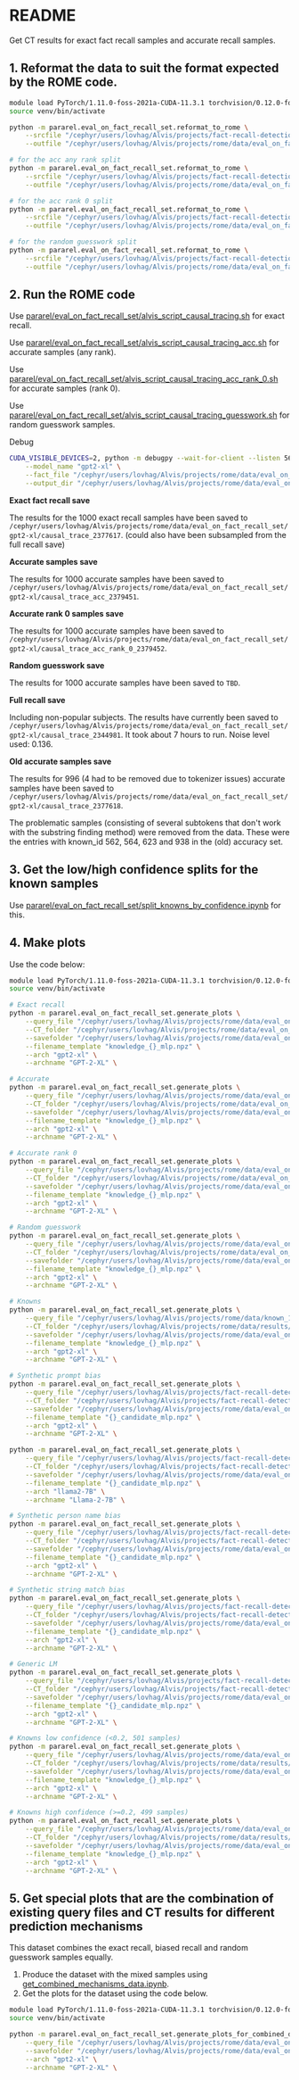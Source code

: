 # README
Get CT results for exact fact recall samples and accurate recall samples.

## 1. Reformat the data to suit the format expected by the ROME code.

```bash
module load PyTorch/1.11.0-foss-2021a-CUDA-11.3.1 torchvision/0.12.0-foss-2021a-PyTorch-1.11.0-CUDA-11.3.1
source venv/bin/activate

python -m pararel.eval_on_fact_recall_set.reformat_to_rome \
    --srcfile "/cephyr/users/lovhag/Alvis/projects/fact-recall-detection/data/CT_sensitivity_recall_eval_sets/1000_exact.jsonl" \
    --outfile "/cephyr/users/lovhag/Alvis/projects/rome/data/eval_on_fact_recall_set/gpt2-xl/1000_exact.json" \

# for the acc any rank split
python -m pararel.eval_on_fact_recall_set.reformat_to_rome \
    --srcfile "/cephyr/users/lovhag/Alvis/projects/fact-recall-detection/data/CT_sensitivity_recall_eval_sets/1000_accurate.jsonl" \
    --outfile "/cephyr/users/lovhag/Alvis/projects/rome/data/eval_on_fact_recall_set/gpt2-xl/1000_accurate.json" \

# for the acc rank 0 split
python -m pararel.eval_on_fact_recall_set.reformat_to_rome \
    --srcfile "/cephyr/users/lovhag/Alvis/projects/fact-recall-detection/data/CT_sensitivity_recall_eval_sets/1000_accurate_rank_0.jsonl" \
    --outfile "/cephyr/users/lovhag/Alvis/projects/rome/data/eval_on_fact_recall_set/gpt2-xl/1000_accurate_rank_0.json" \

# for the random guesswork split
python -m pararel.eval_on_fact_recall_set.reformat_to_rome \
    --srcfile "/cephyr/users/lovhag/Alvis/projects/fact-recall-detection/data/CT_sensitivity_recall_eval_sets/1000_guesswork.jsonl" \
    --outfile "/cephyr/users/lovhag/Alvis/projects/rome/data/eval_on_fact_recall_set/gpt2-xl/1000_guesswork.json" \
```

## 2. Run the ROME code

Use [pararel/eval_on_fact_recall_set/alvis_script_causal_tracing.sh](pararel/eval_on_fact_recall_set/alvis_script_causal_tracing.sh) for exact recall.

Use [pararel/eval_on_fact_recall_set/alvis_script_causal_tracing_acc.sh](pararel/eval_on_fact_recall_set/alvis_script_causal_tracing.sh) for accurate samples (any rank).

Use [pararel/eval_on_fact_recall_set/alvis_script_causal_tracing_acc_rank_0.sh](pararel/eval_on_fact_recall_set/alvis_script_causal_tracing_rank_0.sh) for accurate samples (rank 0).

Use [pararel/eval_on_fact_recall_set/alvis_script_causal_tracing_guesswork.sh](pararel/eval_on_fact_recall_set/alvis_script_causal_tracing_guesswork.sh) for random guesswork samples.

Debug
```bash
CUDA_VISIBLE_DEVICES=2, python -m debugpy --wait-for-client --listen 5678 -m pararel.eval_on_fact_recall_set.causal_trace \
    --model_name "gpt2-xl" \
    --fact_file "/cephyr/users/lovhag/Alvis/projects/rome/data/eval_on_fact_recall_set/gpt2-xl/fact_recall_set.json" \
    --output_dir "/cephyr/users/lovhag/Alvis/projects/rome/data/eval_on_fact_recall_set/gpt2-xl/causal_trace_test"
```

**Exact fact recall save**

The results for the 1000 exact recall samples have been saved to `/cephyr/users/lovhag/Alvis/projects/rome/data/eval_on_fact_recall_set/gpt2-xl/causal_trace_2377617`. (could also have been subsampled from the full recall save)

**Accurate samples save**

The results for 1000 accurate samples have been saved to `/cephyr/users/lovhag/Alvis/projects/rome/data/eval_on_fact_recall_set/gpt2-xl/causal_trace_acc_2379451`.

**Accurate rank 0 samples save**

The results for 1000 accurate samples have been saved to `/cephyr/users/lovhag/Alvis/projects/rome/data/eval_on_fact_recall_set/gpt2-xl/causal_trace_acc_rank_0_2379452`.

**Random guesswork save**

The results for 1000 accurate samples have been saved to `TBD`.

**Full recall save**

Including non-popular subjects. The results have currently been saved to `/cephyr/users/lovhag/Alvis/projects/rome/data/eval_on_fact_recall_set/gpt2-xl/causal_trace_2344981`. It took about 7 hours to run. Noise level used: 0.136.

**Old accurate samples save**

The results for 996 (4 had to be removed due to tokenizer issues) accurate samples have been saved to `/cephyr/users/lovhag/Alvis/projects/rome/data/eval_on_fact_recall_set/gpt2-xl/causal_trace_2377618`.

The problematic samples (consisting of several subtokens that don't work with the substring finding method) were removed from the data. These were the entries with known_id 562, 564, 623 and 938 in the (old) accuracy set.

## 3. Get the low/high confidence splits for the known samples
Use [pararel/eval_on_fact_recall_set/split_knowns_by_confidence.ipynb](pararel/eval_on_fact_recall_set/split_knowns_by_confidence.ipynb) for this.

## 4. Make plots

Use the code below:

```bash
module load PyTorch/1.11.0-foss-2021a-CUDA-11.3.1 torchvision/0.12.0-foss-2021a-PyTorch-1.11.0-CUDA-11.3.1
source venv/bin/activate

# Exact recall
python -m pararel.eval_on_fact_recall_set.generate_plots \
    --query_file "/cephyr/users/lovhag/Alvis/projects/rome/data/eval_on_fact_recall_set/gpt2-xl/1000_exact.json" \
    --CT_folder "/cephyr/users/lovhag/Alvis/projects/rome/data/eval_on_fact_recall_set/gpt2-xl/causal_trace_2377617/cases" \
    --savefolder "/cephyr/users/lovhag/Alvis/projects/rome/data/eval_on_fact_recall_set/gpt2-xl/summary_pdfs/exact_recall" \
    --filename_template "knowledge_{}_mlp.npz" \
    --arch "gpt2-xl" \
    --archname "GPT-2-XL" \

# Accurate
python -m pararel.eval_on_fact_recall_set.generate_plots \
    --query_file "/cephyr/users/lovhag/Alvis/projects/rome/data/eval_on_fact_recall_set/gpt2-xl/1000_accurate.json" \
    --CT_folder "/cephyr/users/lovhag/Alvis/projects/rome/data/eval_on_fact_recall_set/gpt2-xl/causal_trace_acc_2379451/cases" \
    --savefolder "/cephyr/users/lovhag/Alvis/projects/rome/data/eval_on_fact_recall_set/gpt2-xl/summary_pdfs/accurate" \
    --filename_template "knowledge_{}_mlp.npz" \
    --arch "gpt2-xl" \
    --archname "GPT-2-XL" \

# Accurate rank 0
python -m pararel.eval_on_fact_recall_set.generate_plots \
    --query_file "/cephyr/users/lovhag/Alvis/projects/rome/data/eval_on_fact_recall_set/gpt2-xl/1000_accurate_rank_0.json" \
    --CT_folder "/cephyr/users/lovhag/Alvis/projects/rome/data/eval_on_fact_recall_set/gpt2-xl/causal_trace_acc_rank_0_2379452/cases" \
    --savefolder "/cephyr/users/lovhag/Alvis/projects/rome/data/eval_on_fact_recall_set/gpt2-xl/summary_pdfs/accurate_rank_0" \
    --filename_template "knowledge_{}_mlp.npz" \
    --arch "gpt2-xl" \
    --archname "GPT-2-XL" \

# Random guesswork 
python -m pararel.eval_on_fact_recall_set.generate_plots \
    --query_file "/cephyr/users/lovhag/Alvis/projects/rome/data/eval_on_fact_recall_set/gpt2-xl/1000_guesswork.json" \
    --CT_folder "/cephyr/users/lovhag/Alvis/projects/rome/data/eval_on_fact_recall_set/gpt2-xl/causal_trace_guesswork_2388522/cases" \
    --savefolder "/cephyr/users/lovhag/Alvis/projects/rome/data/eval_on_fact_recall_set/gpt2-xl/summary_pdfs/random_guesswork" \
    --filename_template "knowledge_{}_mlp.npz" \
    --arch "gpt2-xl" \
    --archname "GPT-2-XL" \

# Knowns
python -m pararel.eval_on_fact_recall_set.generate_plots \
    --query_file "/cephyr/users/lovhag/Alvis/projects/rome/data/known_1000.json" \
    --CT_folder "/cephyr/users/lovhag/Alvis/projects/rome/data/results/gpt2-xl/known_1000/causal_trace_1907775/cases" \
    --savefolder "/cephyr/users/lovhag/Alvis/projects/rome/data/eval_on_fact_recall_set/gpt2-xl/summary_pdfs/knowns" \
    --filename_template "knowledge_{}_mlp.npz" \
    --arch "gpt2-xl" \
    --archname "GPT-2-XL" \

# Synthetic prompt bias
python -m pararel.eval_on_fact_recall_set.generate_plots \
    --query_file "/cephyr/users/lovhag/Alvis/projects/fact-recall-detection/data/CT_results/gpt2_xl/synthetic_data/prompt_bias_bias.jsonl" \
    --CT_folder "/cephyr/users/lovhag/Alvis/projects/fact-recall-detection/data/CT_results/gpt2_xl/synthetic_data/prompt_bias_bias/cases" \
    --savefolder "/cephyr/users/lovhag/Alvis/projects/rome/data/eval_on_fact_recall_set/gpt2-xl/summary_pdfs/prompt_bias" \
    --filename_template "{}_candidate_mlp.npz" \
    --arch "gpt2-xl" \
    --archname "GPT-2-XL" \

python -m pararel.eval_on_fact_recall_set.generate_plots \
    --query_file "/cephyr/users/lovhag/Alvis/projects/fact-recall-detection/data/CT_results/llama2_7B/synthetic_data/prompt_bias_bias.jsonl" \
    --CT_folder "/cephyr/users/lovhag/Alvis/projects/fact-recall-detection/data/CT_results/llama2_7B/synthetic_data/prompt_bias_bias/cases" \
    --savefolder "/cephyr/users/lovhag/Alvis/projects/rome/data/eval_on_fact_recall_set/llama2_7B/summary_pdfs/prompt_bias" \
    --filename_template "{}_candidate_mlp.npz" \
    --arch "llama2-7B" \
    --archname "Llama-2-7B" \

# Synthetic person name bias
python -m pararel.eval_on_fact_recall_set.generate_plots \
    --query_file "/cephyr/users/lovhag/Alvis/projects/fact-recall-detection/data/CT_results/gpt2_xl/synthetic_data/person_name_bias.jsonl" \
    --CT_folder "/cephyr/users/lovhag/Alvis/projects/fact-recall-detection/data/CT_results/gpt2_xl/synthetic_data/person_name_bias/cases" \
    --savefolder "/cephyr/users/lovhag/Alvis/projects/rome/data/eval_on_fact_recall_set/gpt2-xl/summary_pdfs/person_name_bias" \
    --filename_template "{}_candidate_mlp.npz" \
    --arch "gpt2-xl" \
    --archname "GPT-2-XL" \

# Synthetic string match bias
python -m pararel.eval_on_fact_recall_set.generate_plots \
    --query_file "/cephyr/users/lovhag/Alvis/projects/fact-recall-detection/data/CT_results/gpt2_xl/synthetic_data/string_match_bias.jsonl" \
    --CT_folder "/cephyr/users/lovhag/Alvis/projects/fact-recall-detection/data/CT_results/gpt2_xl/synthetic_data/string_match_bias/cases" \
    --savefolder "/cephyr/users/lovhag/Alvis/projects/rome/data/eval_on_fact_recall_set/gpt2-xl/summary_pdfs/string_match_bias" \
    --filename_template "{}_candidate_mlp.npz" \
    --arch "gpt2-xl" \
    --archname "GPT-2-XL" \

# Generic LM
python -m pararel.eval_on_fact_recall_set.generate_plots \
    --query_file "/cephyr/users/lovhag/Alvis/projects/fact-recall-detection/data/CT_results/gpt2_xl/generic_samples/generic_samples.jsonl" \
    --CT_folder "/cephyr/users/lovhag/Alvis/projects/fact-recall-detection/data/CT_results/gpt2_xl/generic_samples/cases" \
    --savefolder "/cephyr/users/lovhag/Alvis/projects/rome/data/eval_on_fact_recall_set/gpt2-xl/summary_pdfs/generic_samples" \
    --filename_template "{}_candidate_mlp.npz" \
    --arch "gpt2-xl" \
    --archname "GPT-2-XL" \

# Knowns low confidence (<0.2, 501 samples)
python -m pararel.eval_on_fact_recall_set.generate_plots \
    --query_file "/cephyr/users/lovhag/Alvis/projects/rome/data/eval_on_fact_recall_set/gpt2-xl/1000_knowns_low_confidence.json" \
    --CT_folder "/cephyr/users/lovhag/Alvis/projects/rome/data/results/gpt2-xl/known_1000/causal_trace_1907775/cases" \
    --savefolder "/cephyr/users/lovhag/Alvis/projects/rome/data/eval_on_fact_recall_set/gpt2-xl/summary_pdfs/knowns_low_confidence" \
    --filename_template "knowledge_{}_mlp.npz" \
    --arch "gpt2-xl" \
    --archname "GPT-2-XL" \

# Knowns high confidence (>=0.2, 499 samples)
python -m pararel.eval_on_fact_recall_set.generate_plots \
    --query_file "/cephyr/users/lovhag/Alvis/projects/rome/data/eval_on_fact_recall_set/gpt2-xl/1000_knowns_high_confidence.json" \
    --CT_folder "/cephyr/users/lovhag/Alvis/projects/rome/data/results/gpt2-xl/known_1000/causal_trace_1907775/cases" \
    --savefolder "/cephyr/users/lovhag/Alvis/projects/rome/data/eval_on_fact_recall_set/gpt2-xl/summary_pdfs/knowns_high_confidence" \
    --filename_template "knowledge_{}_mlp.npz" \
    --arch "gpt2-xl" \
    --archname "GPT-2-XL" \

```

## 5. Get special plots that are the combination of existing query files and CT results for different prediction mechanisms

This dataset combines the exact recall, biased recall and random guesswork samples equally.

1. Produce the dataset with the mixed samples using [get_combined_mechanisms_data.ipynb](get_combined_mechanisms_data.ipynb).
2. Get the plots for the dataset using the code below.

```bash
module load PyTorch/1.11.0-foss-2021a-CUDA-11.3.1 torchvision/0.12.0-foss-2021a-PyTorch-1.11.0-CUDA-11.3.1
source venv/bin/activate

python -m pararel.eval_on_fact_recall_set.generate_plots_for_combined_data \
    --query_file "/cephyr/users/lovhag/Alvis/projects/rome/data/eval_on_fact_recall_set/gpt2-xl/1000_combined_mechanisms.json" \
    --savefolder "/cephyr/users/lovhag/Alvis/projects/rome/data/eval_on_fact_recall_set/gpt2-xl/summary_pdfs/combined_mechanisms" \
    --arch "gpt2-xl" \
    --archname "GPT-2-XL" \
```
